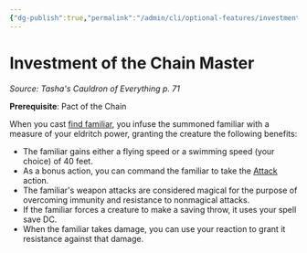 ```yaml
---
{"dg-publish":true,"permalink":"/admin/cli/optional-features/investment-of-the-chain-master-tce/","tags":["compendium/src/5e/tce","optional-feature/ei"],"updated":"2025-01-11T15:32:21.955+00:00"}
---
```


# Investment of the Chain Master
*Source: Tasha's Cauldron of Everything p. 71*  

**Prerequisite**: Pact of the Chain

When you cast [find familiar](/Admin/CLI/spells/find-familiar.md), you infuse the summoned familiar with a measure of your eldritch power, granting the creature the following benefits:

- The familiar gains either a flying speed or a swimming speed (your choice) of 40 feet.  
- As a bonus action, you can command the familiar to take the [Attack](/3-Mechanics/CLI/rules/actions.md#Attack) action.  
- The familiar's weapon attacks are considered magical for the purpose of overcoming immunity and resistance to nonmagical attacks.  
- If the familiar forces a creature to make a saving throw, it uses your spell save DC.  
- When the familiar takes damage, you can use your reaction to grant it resistance against that damage.